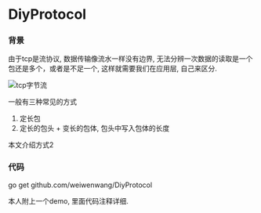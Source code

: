 # DiyProtocol

### 背景

由于tcp是流协议, 数据传输像流水一样没有边界, 无法分辨一次数据的读取是一个包还是多个，或者是不足一个, 这样就需要我们在应用层,
自己来区分.

![tcp字节流](https://i.loli.net/2018/11/15/5bed7f16bfa3c.png)

一般有三种常见的方式
1. 定长包
2. 定长的包头 + 变长的包体, 包头中写入包体的长度


本文介绍方式2

### 代码

go get github.com/weiwenwang/DiyProtocol

本人附上一个demo, 里面代码注释详细.
